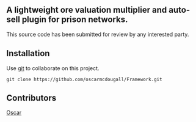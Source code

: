 ## A lightweight ore valuation multiplier and auto-sell plugin for prison networks.

This source code has been submitted for review by any interested party.

## Installation

Use [git](https://git-scm.com) to collaborate on this project.

```
git clone https://github.com/oscarmcdougall/Framework.git
``` 

## Contributors

[Oscar](https://oscar.red)